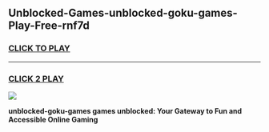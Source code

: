 
## Unblocked-Games-unblocked-goku-games-Play-Free-rnf7d
<h3>
<a href="https://premium76.site?title=unblocked-goku-games&ref=21A">CLICK TO PLAY</a></h3>
<hr>

<h3>
<a href="https://premium76.site?title=unblocked-goku-games&ref=21A">CLICK 2 PLAY</a>
  
</h3>

<a href="https://premium76.site?title=unblocked-goku-games&ref=21A"><img src="https://clearcache.store/games.png"></a>


**unblocked-goku-games games unblocked: Your Gateway to Fun and Accessible Online Gaming**

